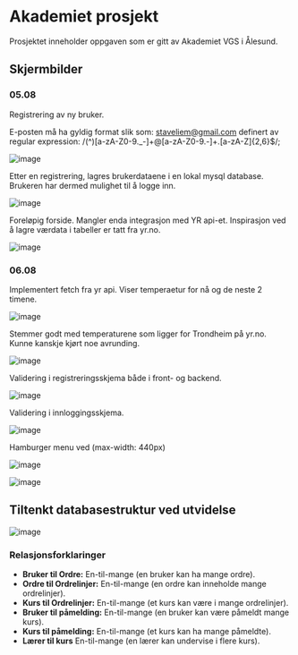# Akademiet prosjekt
Prosjektet inneholder oppgaven som er gitt av Akademiet VGS i Ålesund.

## Skjermbilder
### 05.08
Registrering av ny bruker. 

E-posten må ha gyldig format slik som: staveliem@gmail.com 
definert av regular expression:  /(^)[a-zA-Z0-9._-]+@[a-zA-Z0-9.-]+\.[a-zA-Z]{2,6}$/;


![image](https://github.com/user-attachments/assets/a4dab948-79b3-4b12-89b4-fd496811d668)

Etter en registrering, lagres brukerdataene i en lokal mysql database. Brukeren har dermed mulighet til å logge inn.

![image](https://github.com/user-attachments/assets/7e9d1630-75af-47b1-b177-acfd4a712b09)

Foreløpig forside. Mangler enda integrasjon med YR api-et. Inspirasjon ved å lagre værdata i tabeller er tatt fra yr.no.

![image](https://github.com/user-attachments/assets/db947681-353e-4ff1-904d-05d99c923ea3)

### 06.08

Implementert fetch fra yr api. Viser temperaetur for nå og de neste 2 timene. 

![image](https://github.com/user-attachments/assets/1305df29-b776-42e3-8463-9240a20cf71d)

Stemmer godt med temperaturene som ligger for Trondheim på yr.no. Kunne kanskje kjørt noe avrunding.

![image](https://github.com/user-attachments/assets/60f1d5a2-fe22-45bf-8c66-d2b519a269cf)

Validering i registreringsskjema både i front- og backend.

![image](https://github.com/user-attachments/assets/d3445c55-e041-415b-b3de-9a3811a569cf)

Validering i innloggingsskjema.

![image](https://github.com/user-attachments/assets/59e89062-1632-4de5-b563-0873d3325c21)

Hamburger menu ved (max-width: 440px) 

![image](https://github.com/user-attachments/assets/e37eded6-d041-4df3-9df4-42e4bf42681d)

![image](https://github.com/user-attachments/assets/1a430ea4-8832-41b1-8941-007b0ab0946e)

## Tiltenkt databasestruktur ved utvidelse

![image](https://github.com/user-attachments/assets/2f2f8611-72f7-4df4-ae3b-80d331fa356e)


### Relasjonsforklaringer

- **Bruker til Ordre:** En-til-mange (en bruker kan ha mange ordre).
- **Ordre til Ordrelinjer:** En-til-mange (en ordre kan inneholde mange ordrelinjer).
- **Kurs til Ordrelinjer:** En-til-mange (et kurs kan være i mange ordrelinjer).
- **Bruker til påmelding:** En-til-mange (en bruker kan være påmeldt mange kurs).
- **Kurs til påmelding:** En-til-mange (et kurs kan ha mange påmeldte).
- **Lærer til kurs** En-til-mange (en lærer kan undervise i flere kurs).
